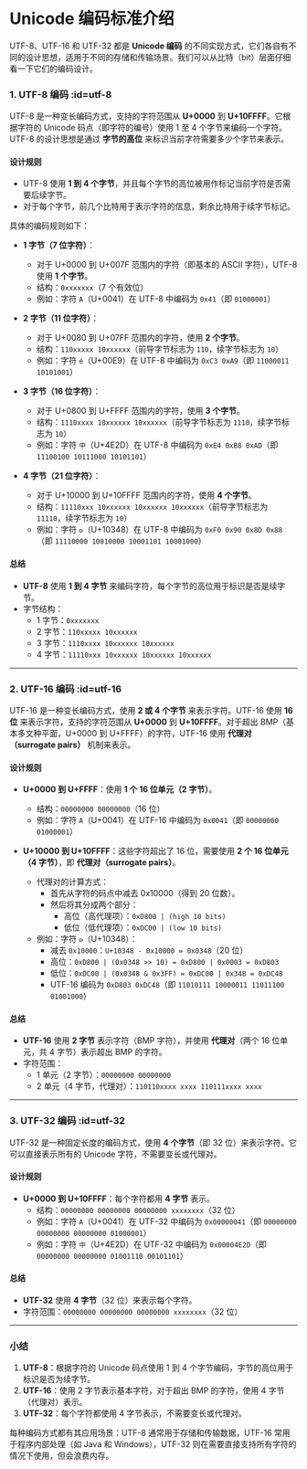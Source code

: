 # Unicode 编码标准介绍

UTF-8、UTF-16 和 UTF-32 都是 **Unicode 编码** 的不同实现方式，它们各自有不同的设计思想，适用于不同的存储和传输场景。我们可以从比特（bit）层面仔细看一下它们的编码设计。

### 1. UTF-8 编码 :id=utf-8

UTF-8 是一种变长编码方式，支持的字符范围从 **U+0000** 到 **U+10FFFF**。它根据字符的 Unicode 码点（即字符的编号）使用 1 至 4 个字节来编码一个字符。UTF-8 的设计思想是通过 **字节的高位** 来标识当前字符需要多少个字节来表示。

#### 设计规则
- UTF-8 使用 **1 到 4 个字节**，并且每个字节的高位被用作标记当前字符是否需要后续字节。
- 对于每个字节，前几个比特用于表示字符的信息，剩余比特用于续字节标记。

具体的编码规则如下：

- **1 字节（7 位字符）**：
  - 对于 U+0000 到 U+007F 范围内的字符（即基本的 ASCII 字符），UTF-8 使用 **1 个字节**。
  - 结构：`0xxxxxxx`（7 个有效位）
  - 例如：字符 `A`（U+0041）在 UTF-8 中编码为 `0x41`（即 `01000001`）

- **2 字节（11 位字符）**：
  - 对于 U+0080 到 U+07FF 范围内的字符，使用 **2 个字节**。
  - 结构：`110xxxxx 10xxxxxx`（前导字节标志为 `110`，续字节标志为 `10`）
  - 例如：字符 `é`（U+00E9）在 UTF-8 中编码为 `0xC3 0xA9`（即 `11000011 10101001`）

- **3 字节（16 位字符）**：
  - 对于 U+0800 到 U+FFFF 范围内的字符，使用 **3 个字节**。
  - 结构：`1110xxxx 10xxxxxx 10xxxxxx`（前导字节标志为 `1110`，续字节标志为 `10`）
  - 例如：字符 `中`（U+4E2D）在 UTF-8 中编码为 `0xE4 0xB8 0xAD`（即 `11100100 10111000 10101101`）

- **4 字节（21 位字符）**：
  - 对于 U+10000 到 U+10FFFF 范围内的字符，使用 **4 个字节**。
  - 结构：`11110xxx 10xxxxxx 10xxxxxx 10xxxxxx`（前导字节标志为 `11110`，续字节标志为 `10`）
  - 例如：字符 `𐍈`（U+10348）在 UTF-8 中编码为 `0xF0 0x90 0x8D 0x88`（即 `11110000 10010000 10001101 10001000`）

#### 总结
- **UTF-8** 使用 **1 到 4 字节** 来编码字符，每个字节的高位用于标识是否是续字节。
- 字节结构：
  - 1 字节：`0xxxxxxx`
  - 2 字节：`110xxxxx 10xxxxxx`
  - 3 字节：`1110xxxx 10xxxxxx 10xxxxxx`
  - 4 字节：`11110xxx 10xxxxxx 10xxxxxx 10xxxxxx`

---

### 2. UTF-16 编码 :id=utf-16

UTF-16 是一种变长编码方式，使用 **2 或 4 个字节** 来表示字符。UTF-16 使用 **16 位** 来表示字符，支持的字符范围从 **U+0000** 到 **U+10FFFF**。对于超出 BMP（基本多文种平面，U+0000 到 U+FFFF）的字符，UTF-16 使用 **代理对（surrogate pairs）** 机制来表示。

#### 设计规则
- **U+0000 到 U+FFFF**：使用 **1 个 16 位单元（2 字节）**。
  - 结构：`00000000 00000000`（16 位）
  - 例如：字符 `A`（U+0041）在 UTF-16 中编码为 `0x0041`（即 `00000000 01000001`）

- **U+10000 到 U+10FFFF**：这些字符超出了 16 位，需要使用 **2 个 16 位单元（4 字节）**，即 **代理对（surrogate pairs）**。
  - 代理对的计算方式：
    - 首先从字符的码点中减去 0x10000（得到 20 位数）。
    - 然后将其分成两个部分：
      - 高位（高代理项）：`0xD800 | (high 10 bits)`
      - 低位（低代理项）：`0xDC00 | (low 10 bits)`
  - 例如：字符 `𐍈`（U+10348）：
    - 减去 `0x10000`：`U+10348 - 0x10000 = 0x0348`（20 位）
    - 高位：`0xD800 | (0x0348 >> 10) = 0xD800 | 0x0003 = 0xD803`
    - 低位：`0xDC00 | (0x0348 & 0x3FF) = 0xDC00 | 0x348 = 0xDC48`
    - UTF-16 编码为 `0xD803 0xDC48`（即 `11010111 10000011 11011100 01001000`）

#### 总结
- **UTF-16** 使用 **2 字节** 表示字符（BMP 字符），并使用 **代理对**（两个 16 位单元，共 4 字节）表示超出 BMP 的字符。
- 字符范围：
  - 1 单元（2 字节）：`00000000 00000000`
  - 2 单元（4 字节，代理对）：`110110xxxx xxxx 110111xxxx xxxx`

---

### 3. UTF-32 编码 :id=utf-32

UTF-32 是一种固定长度的编码方式，使用 **4 个字节**（即 32 位）来表示字符。它可以直接表示所有的 Unicode 字符，不需要变长或代理对。

#### 设计规则
- **U+0000 到 U+10FFFF**：每个字符都用 **4 字节** 表示。
  - 结构：`00000000 00000000 00000000 xxxxxxxx`（32 位）
  - 例如：字符 `A`（U+0041）在 UTF-32 中编码为 `0x00000041`（即 `00000000 00000000 00000000 01000001`）
  - 例如：字符 `中`（U+4E2D）在 UTF-32 中编码为 `0x00004E2D`（即 `00000000 00000000 01001110 00101101`）

#### 总结
- **UTF-32** 使用 **4 字节**（32 位）来表示每个字符。
- 字符范围：`00000000 00000000 00000000 xxxxxxxx`（32 位）

---

### 小结

1. **UTF-8**：根据字符的 Unicode 码点使用 1 到 4 个字节编码，字节的高位用于标识是否为续字节。
2. **UTF-16**：使用 2 字节表示基本字符，对于超出 BMP 的字符，使用 4 字节（代理对）表示。
3. **UTF-32**：每个字符都使用 4 字节表示，不需要变长或代理对。

每种编码方式都有其应用场景：UTF-8 通常用于存储和传输数据，UTF-16 常用于程序内部处理（如 Java 和 Windows），UTF-32 则在需要直接支持所有字符的情况下使用，但会浪费内存。
